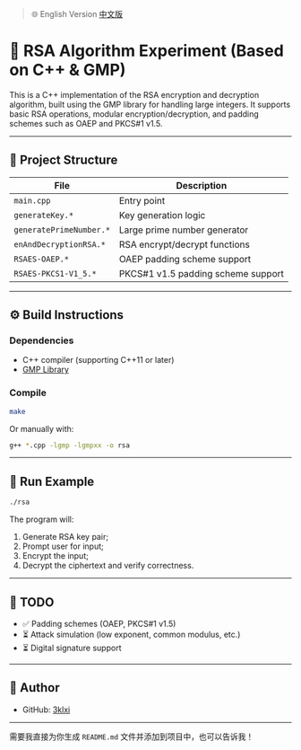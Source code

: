 > 🌐 English Version [中文版](./README.md)
# 🔐 RSA Algorithm Experiment (Based on C++ & GMP)

This is a C++ implementation of the RSA encryption and decryption algorithm, built using the GMP library for handling large integers. It supports basic RSA operations, modular encryption/decryption, and padding schemes such as OAEP and PKCS#1 v1.5.

---

## 📁 Project Structure

| File                    | Description                        |
| ----------------------- | ---------------------------------- |
| `main.cpp`              | Entry point                        |
| `generateKey.*`         | Key generation logic               |
| `generatePrimeNumber.*` | Large prime number generator       |
| `enAndDecryptionRSA.*`  | RSA encrypt/decrypt functions      |
| `RSAES-OAEP.*`          | OAEP padding scheme support        |
| `RSAES-PKCS1-V1_5.*`    | PKCS#1 v1.5 padding scheme support |

---

## ⚙️ Build Instructions

### Dependencies

* C++ compiler (supporting C++11 or later)
* [GMP Library](https://gmplib.org/)

### Compile

```bash
make
```

Or manually with:

```bash
g++ *.cpp -lgmp -lgmpxx -o rsa
```

---

## 🚀 Run Example

```bash
./rsa
```

The program will:

1. Generate RSA key pair;
2. Prompt user for input;
3. Encrypt the input;
4. Decrypt the ciphertext and verify correctness.

---

## 📌 TODO

* ✅ Padding schemes (OAEP, PKCS#1 v1.5)
* ⏳ Attack simulation (low exponent, common modulus, etc.)
* ⏳ Digital signature support

---

## 👤 Author

* GitHub: [3klxi](https://github.com/3klxi)

---

需要我直接为你生成 `README.md` 文件并添加到项目中，也可以告诉我！

